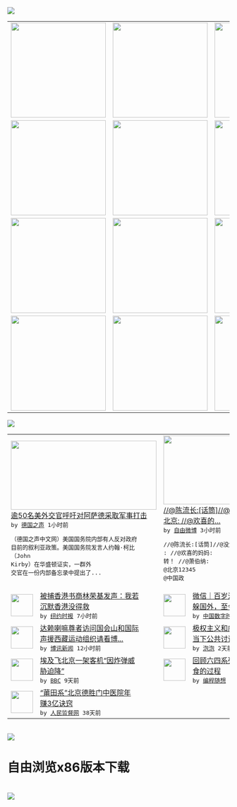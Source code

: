 

<a href="https://github.com/greatfire/z/raw/master/FreeBrowser.apk"><img src="https://raw.githubusercontent.com/greatfire/wiki/master/x/header.png" /></a><table><tr><td width="262" align="center" valign="center"><a href="https://github.com/greatfire/wiki/wiki/nyt" title="纽约时报中文网 国际纵览"><img src="https://raw.githubusercontent.com/greatfire/wiki/master/x/nyt_flag.png" width="215"/></a></td><td width="262" align="center" valign="center"><a href="https://github.com/greatfire/wiki/wiki/dw" title=""><img src="https://raw.githubusercontent.com/greatfire/wiki/master/x/dw_flag.png" width="215"/></a></td><td width="262" align="center" valign="center"><a href="https://github.com/greatfire/wiki/wiki/rmjd" title=""><img src="https://raw.githubusercontent.com/greatfire/wiki/master/x/rmjd_flag.png" width="215"/></a></td></tr><tr><td width="262" align="center" valign="center"><a href="https://github.com/paopaonetizen/website" title="泡泡 - 未经审查的互联网信息"><img src="https://raw.githubusercontent.com/greatfire/wiki/master/x/pp_flag.png" width="215"/></a></td><td width="262" align="center" valign="center"><a href="https://github.com/getlantern/mirror" title="以及自由微博和GreatFire.org官方中文论坛"><img src="https://raw.githubusercontent.com/greatfire/wiki/master/x/lantern_flag.png" width="215"/></a></td><td width="262" align="center" valign="center"><a href="https://github.com/cdtmirrors/m/" title=""><img src="https://raw.githubusercontent.com/greatfire/wiki/master/x/cdt_flag.png" width="215"/></a></td></tr><tr><td width="262" align="center" valign="center"><a href="https://github.com/program-think/blog" title="编程随想的博客"><img src="https://raw.githubusercontent.com/greatfire/wiki/master/x/pt_flag.png" width="215"/></a></td><td width="262" align="center" valign="center"><a href="https://github.com/greatfire/wiki/wiki/bbc" title=""><img src="https://raw.githubusercontent.com/greatfire/wiki/master/x/bbc_flag.png" width="215"/></a></td><td width="262" align="center" valign="center"><a href="https://github.com/freeweibo/s" title="自由微博 - 匿名和不受屏蔽的新浪微博搜索"><img src="https://raw.githubusercontent.com/greatfire/wiki/master/x/fw_flag.png" width="215"/></a></td></tr><tr><td width="262" align="center" valign="center"><a href="https://github.com/greatfire/wiki/wiki/google" title=""><img src="https://raw.githubusercontent.com/greatfire/wiki/master/x/google_flag.png" width="215"/></a></td><td width="262" align="center" valign="center"><a href="https://github.com/bxnews/boxun" title=""><img src="https://raw.githubusercontent.com/greatfire/wiki/master/x/bx_flag.png" width="215"/></a></td><td width="262" align="center" valign="center"><a href="https://github.com/greatfire/wiki/wiki/open-source" title="欢迎访问GreatFire.org开发者项目网站"><img src="https://raw.githubusercontent.com/greatfire/wiki/master/x/open-source_flag.png" width="215"/></a></td></tr></table><img src="https://raw.githubusercontent.com/greatfire/wiki/master/x/newsfeed text.png" /><table cols="4"><tr><td colspan="2" width="380"><a href="http://dw.com/p/1J8hH?maca=chi-GK-text-greatfire-all-chinese-15625-xml-mrss"><img src="http://www.dw.com/image/0,,19337253_302,00.jpg" width="330" height="156"/></a></br><a href="http://dw.com/p/1J8hH?maca=chi-GK-text-greatfire-all-chinese-15625-xml-mrss">逾50名美外交官呼吁对阿萨德采取军事打击</a></br><kbd> by <a href="http://dw.de">德国之声</a> 1小时前 </kbd></br><pre>（德国之声中文网）美国国务院内部有人反对政府<br/>目前的叙利亚政策。美国国务院发言人约翰·柯比<br/>（John Kirby）在华盛顿证实，一群外<br/>交官在一份内部备忘录中提出了...</pre></td><td colspan="2" width="380"><a href="https://freeweibo.com/weibo/3987402407872092"><img src="http://ww3.sinaimg.cn/large/6c22df23jw1f4yaf78knwj20kp0zkam8.jpg" width="330" height="156"/></a></br><a href="https://freeweibo.com/weibo/3987402407872092">//@陈流长:[话筒]//@没大没小的老<br/>北京: //@欢喜的…</a></br><kbd> by <a href="https://freeweibo.com/">自由微博</a> 3小时前 </kbd></br><pre>//@陈流长:[话筒]//@没大没小的老北京<br/>: //@欢喜的妈妈: 转！ //@萧伯纳:<br/>@北京12345 @中国政</pre></td></tr><tr><td><img src="https://raw.githubusercontent.com/greatfire/wiki/master/x/nyt_logo.png" width="50" height="50"/></td><td width="280"><a href="https://d7odklm2qes9e.cloudfront.net/china/20160617/hong-kong-bookseller-lam-wing-kee/">被捕香港书商林荣基发声：我若<br/>沉默香港没得救</a></br><kbd> by <a href="http://m.cn.nytimes.com/">纽约时报</a> 7小时前 </kbd></td><td><img src="http://i0.wp.com/chinadigitaltimes.net/chinese/files/2016/06/bn1.jpeg?resize=430%2C350" width="50" height="50"/></td><td width="280"><a href="http://feedproxy.google.com/~r/chinadigitaltimes/zKps/~3/87JrcmaKSSc/">微信｜百岁江苏老太太为什么远<br/>躲国外，至今不敢说出身世？!</a></br><kbd> by <a href="http://chinadigitaltimes.net/chinese/">中国数字时代</a> 8小时前 </kbd></td></tr><tr><td><img src="http://www.boxun.com/news/images/2016/06/201606170833intl1.jpg" width="50" height="50"/></td><td width="280"><a href="http://www.boxun.com/news/gb/intl/2016/06/201606170833.shtml">达赖喇嘛尊者访问国会山和国际<br/>声援西藏运动组织请看博...</a></br><kbd> by <a href="http://www.boxun.com">博讯新闻</a> 12小时前 </kbd></td><td><img src="https://pao-pao.net/sites/pao-pao.net/files/styles/large/public/wen_zhong_1.jpg?itok=9dUaeRzP" width="50" height="50"/></td><td width="280"><a href="https://pao-pao.net/article/709">极权主义和威权主义的区别——<br/>当下公共讨论中频发的谬误</a></br><kbd> by <a href="https://pao-pao.net">泡泡</a> 2天前 </kbd></td></tr><tr><td><img src="http://a.files.bbci.co.uk/worldservice/live/assets/images/2016/05/19/160519172724_egypt_air_plane_144x81__nocredit.jpg" width="50" height="50"/></td><td width="280"><a href="http://www.bbc.com/zhongwen/simp/world/2016/06/160608_egypt_china_flight_uzbekistan">埃及飞北京一架客机“因炸弹威<br/>胁迫降”</a></br><kbd> by <a href="http://www.bbc.co.uk/zhongwen/simp">BBC</a> 9天前 </kbd></td><td><img src="https://lh5.googleusercontent.com/61yYswVV8DydFCnt6g2Qfo3FKi-dLhlteEqGEUVCbyX6nVzEBo6y2EyL0uYzCLba3otd659M1dc_vONZbsdk19TlKgo8UrqPMMWIqN_mQsLR3rEDFWBPKb6BwqD-CWAF4nOp1g3TjOk" width="50" height="50"/></td><td width="280"><a href="http://feedproxy.google.com/~r/programthink/~3/eTs6wicc6T8/june-fourth-incident-30.html">回顾六四系列[30]：发起绝<br/>食的过程</a></br><kbd> by <a href="http://program-think.blogspot.com">编程随想</a> 12天前 </kbd></td></tr><tr><td><img src="http://www.rmjdw.com/uploads/160510/3-1605102102421C.jpg" width="50" height="50"/></td><td width="280"><a href="http://www.rmjdw.com//tebiebaodao/20160510/15526.html">“莆田系”北京德胜门中医院年<br/>赚3亿诀窍 </a></br><kbd> by <a href="http://www.rmjdw.com/">人民监督网</a> 38天前 </kbd></td></table></br><a href="https://github.com/greatfire/z/raw/master/FreeBrowser.apk"><img src="https://raw.githubusercontent.com/greatfire/wiki/master/x/download app.png" /></a><h1>自由浏览x86版本下载<h1><a href="https://github.com/greatfire/z/raw/master/FreeBrowser-x86.apk"><img src="https://raw.githubusercontent.com/greatfire/images/master/fb86.qr.png" /></a>